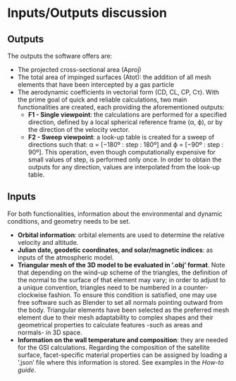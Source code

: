 # Inputs/Outputs discussion

## Outputs
The outputs the software offers are:
* The projected cross-sectional area (Aproj)
* The total area of impinged surfaces (Atot): the addition of all mesh elements that have been intercepted by a gas particle
* The aerodynamic coefficients in vectorial form (CD, CL, CP, Cτ). With the prime goal of quick and reliable calculations, two main functionalities are created, each providing the aforementioned outputs:
    * **F1 - Single viewpoint**: the calculations are performed for a specified direction, defined by a local spherical reference frame (α, ϕ), or by the direction of the velocity vector.
    * **F2 - Sweep viewpoint**: a look-up table is created for a sweep of directions such that: α = [−180º : step : 180º] and ϕ = [−90º : step : 90º]. This operation, even though computationally expensive for small values of step, is performed only once. In order to obtain the outputs for any direction, values are interpolated from the look-up table.

## Inputs

For both functionalities, information about the environmental and dynamic conditions, and geometry needs to be set.

* **Orbital information**: orbital elements are used to determine the relative velocity and altitude.
* **Julian date, geodetic coordinates, and solar/magnetic indices**: as inputs of the atmospheric model.
* **Triangular mesh of the 3D model to be evaluated in ’.obj’ format**. Note that depending on the wind-up scheme of the triangles, the definition of the normal to the surface of that element may vary; in order to adjust to a unique convention, triangles need to be numbered in a counter-clockwise fashion. To ensure this condition is satisfied, one may use free software such as Blender to set all normals pointing outward from the body. Triangular elements have been selected as the preferred mesh element due to their mesh adaptability to complex shapes and their geometrical properties to calculate features -such as areas and normals- in 3D space.
* **Information on the wall temperature and composition**: they are needed for the GSI calculations. Regarding the composition of the satellite surface, facet-specific material properties can be assigned by loading a ’.json’ file where this information is stored. See examples in the *How-to guide*.